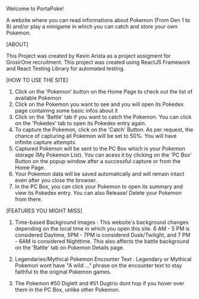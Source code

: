 Welcome to PortaPoke!

A website where you can read informations about Pokemon (From Gen 1 to 8) and/or play a minigame in which you can catch and store your own Pokemon.

[ABOUT]

This Project was created by Kevin Arista as a project assigment for GrosirOne recruitment. This project was created using ReactJS Framework and
React Testing Library for automated testing.


[HOW TO USE THE SITE]
1. Click on the 'Pokemon' button on the Home Page to check out the list of available Pokemon
2. Click on the Pokemon you want to see and you will open its Pokedex page containing some basic infos about it
3. Click on the 'Battle' tab if you want to catch the Pokemon. You can click on the 'Pokedex' tab to open its Pokedex entry again.
4. To capture the Pokemon, click on the 'Catch' Button. As per request, the chance of capturing all Pokemon will be set to 50%. You will have infinite capture attempts.
5. Captured Pokemon will be sent to the PC Box which is your Pokemon storage (My Pokemon List). You can acess it by clicking on the 'PC Box' Button on the popup window after a successful capture or from the Home Page.
6. Your Pokemon data will be saved automatically and will remain intact even after you close the browser.
7. In the PC Box, you can click your Pokemon to open its summary and view its Pokedex entry. You can also Release/ Delete your Pokemon from there.


[FEATURES YOU MIGHT MISS]

1. Time-based Background Images : This website's background changes depending on the local time in which you open this site. 6 AM - 5 PM is considered Daytime, 5PM - 7PM is considered Dusk/Twilight, and 7 PM - 6AM is considered Nighttime. This also affects the battle background on the 'Battle' tab on Pokemon Details page. 

2. Legendaries/Mythical Pokemon Encounter Text : Legendary or Mythical Pokemon wont have "A wild ..." phrase on the encounter text to stay faithful to the original Pokemon games.

3. The Pokemon #50 Diglett and #51 Dugtrio dont hop if you hover over them in the PC Box, unlike other Pokemon.



